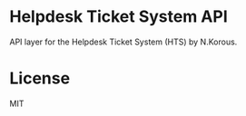 # Helpdesk Ticket System API

API layer for the Helpdesk Ticket System (HTS) by N.Korous.










# License
MIT